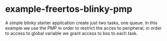 # example-freertos-blinky-pmp
A simple blinky starter application create just two tasks, one queue.
In this example we use the PMP in order to restrict the acces to peripheral,
in order to access to global variable we grant access to bss to each task.
